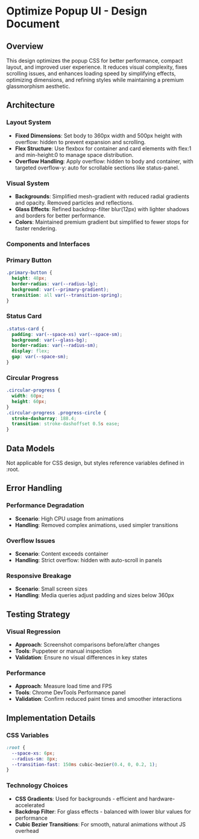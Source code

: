 # Optimize Popup UI - Design Document

## Overview

This design optimizes the popup CSS for better performance, compact layout, and improved user experience. It reduces visual complexity, fixes scrolling issues, and enhances loading speed by simplifying effects, optimizing dimensions, and refining styles while maintaining a premium glassmorphism aesthetic.

## Architecture

### Layout System
- **Fixed Dimensions**: Set body to 360px width and 500px height with overflow: hidden to prevent expansion and scrolling.
- **Flex Structure**: Use flexbox for container and card elements with flex:1 and min-height:0 to manage space distribution.
- **Overflow Handling**: Apply overflow: hidden to body and container, with targeted overflow-y: auto for scrollable sections like status-panel.

### Visual System
- **Backgrounds**: Simplified mesh-gradient with reduced radial gradients and opacity. Removed particles and reflections.
- **Glass Effects**: Refined backdrop-filter blur(12px) with lighter shadows and borders for better performance.
- **Colors**: Maintained premium gradient but simplified to fewer stops for faster rendering.

### Components and Interfaces

### Primary Button
```css
.primary-button {
  height: 48px;
  border-radius: var(--radius-lg);
  background: var(--primary-gradient);
  transition: all var(--transition-spring);
}
```

### Status Card
```css
.status-card {
  padding: var(--space-xs) var(--space-sm);
  background: var(--glass-bg);
  border-radius: var(--radius-sm);
  display: flex;
  gap: var(--space-sm);
}
```

### Circular Progress
```css
.circular-progress {
  width: 60px;
  height: 60px;
}
.circular-progress .progress-circle {
  stroke-dasharray: 188.4;
  transition: stroke-dashoffset 0.5s ease;
}
```

## Data Models

Not applicable for CSS design, but styles reference variables defined in :root.

## Error Handling

### Performance Degradation
- **Scenario**: High CPU usage from animations
- **Handling**: Removed complex animations, used simpler transitions

### Overflow Issues
- **Scenario**: Content exceeds container
- **Handling**: Strict overflow: hidden with auto-scroll in panels

### Responsive Breakage
- **Scenario**: Small screen sizes
- **Handling**: Media queries adjust padding and sizes below 360px

## Testing Strategy

### Visual Regression
- **Approach**: Screenshot comparisons before/after changes
- **Tools**: Puppeteer or manual inspection
- **Validation**: Ensure no visual differences in key states

### Performance
- **Approach**: Measure load time and FPS
- **Tools**: Chrome DevTools Performance panel
- **Validation**: Confirm reduced paint times and smoother interactions

## Implementation Details

### CSS Variables
```css
:root {
  --space-xs: 6px;
  --radius-sm: 8px;
  --transition-fast: 150ms cubic-bezier(0.4, 0, 0.2, 1);
}
```

### Technology Choices
- **CSS Gradients**: Used for backgrounds - efficient and hardware-accelerated
- **Backdrop Filter**: For glass effects - balanced with lower blur values for performance
- **Cubic Bezier Transitions**: For smooth, natural animations without JS overhead 
